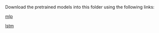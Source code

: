 Download the pretrained models into this folder using the following links:

[mlp](https://drive.google.com/uc?id=1NA5w3b8o3Uryf6rnV3F4zffx6B-ECYCx&export=download)

[lstm](https://drive.google.com/uc?id=1YbVow4n01ApPajvPlbAMIvJ2579jwbN-&export=download)
